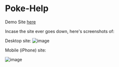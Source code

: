 # Poke-Help

Demo Site [here](https://shmkane.github.io/poke-help/)

Incase the site ever goes down, here's screenshots of:

Desktop site:
![image](https://user-images.githubusercontent.com/2586027/152001314-dc82a9ee-6caa-42ac-8b58-b2c2fa492af7.png)

Mobile (iPhone) site:

![image](https://user-images.githubusercontent.com/2586027/152001562-eece9cf5-a64d-4f62-b793-60ca425a7735.png)
